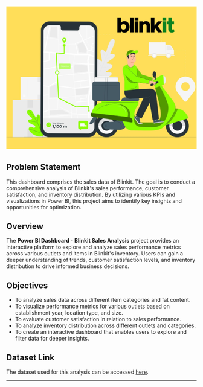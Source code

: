 # ![Banner](https://github.com/aakashjogalpure/blinkit_dashboard_powerbi/blob/main/blinkit_banner.jpeg)

## Problem Statement

This dashboard comprises the sales data of Blinkit. The goal is to conduct a comprehensive analysis of Blinkit's sales performance, customer satisfaction, and inventory distribution. By utilizing various KPIs and visualizations in Power BI, this project aims to identify key insights and opportunities for optimization.

## Overview

The **Power BI Dashboard - Blinkit Sales Analysis** project provides an interactive platform to explore and analyze sales performance metrics across various outlets and items in Blinkit's inventory. Users can gain a deeper understanding of trends, customer satisfaction levels, and inventory distribution to drive informed business decisions.

## Objectives

- To analyze sales data across different item categories and fat content.
- To visualize performance metrics for various outlets based on establishment year, location type, and size.
- To evaluate customer satisfaction in relation to sales performance.
- To analyze inventory distribution across different outlets and categories.
- To create an interactive dashboard that enables users to explore and filter data for deeper insights.

## Dataset Link

The dataset used for this analysis can be accessed [here](https://drive.google.com/drive/folders/1C1t1Mxb0IlihkIY7GbV2JziEc8G1Hq7y).

---
